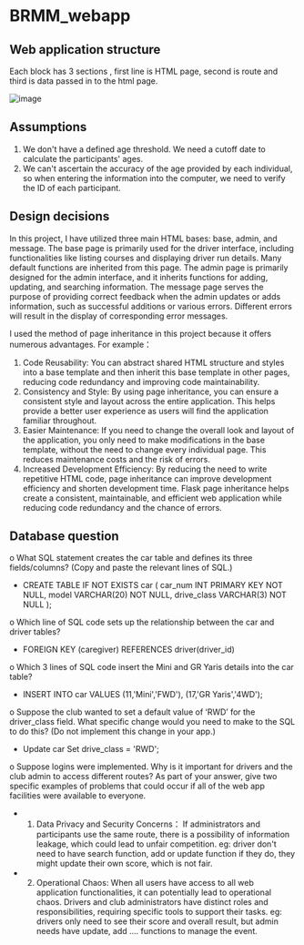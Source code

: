 # BRMM_webapp

## Web application structure
 Each block has 3 sections , first line is HTML page, second is route and third is data passed in to the html page.

![image](https://github.com/Alex-Beep-Cao/BRMM_webapp/assets/65649144/6b06a170-a831-4ccb-8a0c-1d2bd9bc1223)


## Assumptions
1. We don't have a defined age threshold. We need a cutoff date to calculate the participants' ages.
2. We can't ascertain the accuracy of the age provided by each individual, so when entering the information into the computer, we need to verify the ID of each participant.

## Design decisions
In this project, I have utilized three main HTML bases: base, admin, and message. The base page is primarily used for the driver interface, including functionalities like listing courses and displaying driver run details. Many default functions are inherited from this page.
The admin page is primarily designed for the admin interface, and it inherits functions for adding, updating, and searching information. 
The message page serves the purpose of providing correct feedback when the admin updates or adds information, such as successful additions or various errors. Different errors will result in the display of corresponding error messages.

I used the method of page inheritance in this project because it offers numerous advantages.
For example： 
1. Code Reusability: You can abstract shared HTML structure and styles into a base template and then inherit this base template in other pages, reducing code redundancy and improving code maintainability.
2. Consistency and Style: By using page inheritance, you can ensure a consistent style and layout across the entire application. This helps provide a better user experience as users will find the application familiar throughout.
3. Easier Maintenance: If you need to change the overall look and layout of the application, you only need to make modifications in the base template, without the need to change every individual page. This reduces maintenance costs and the risk of errors.
4. Increased Development Efficiency: By reducing the need to write repetitive HTML code, page inheritance can improve development efficiency and shorten development time.
Flask page inheritance helps create a consistent, maintainable, and efficient web application while reducing code redundancy and the chance of errors.

## Database question
o What SQL statement creates the car table and defines its three fields/columns? (Copy and paste the relevant lines of SQL.)
- CREATE TABLE IF NOT EXISTS car
(
car_num INT PRIMARY KEY NOT NULL,
model VARCHAR(20) NOT NULL,
drive_class VARCHAR(3) NOT NULL
);

o Which line of SQL code sets up the relationship between the car and driver tables?
- FOREIGN KEY (caregiver) REFERENCES driver(driver_id)

o Which 3 lines of SQL code insert the Mini and GR Yaris details into the car table?
- INSERT INTO car VALUES
(11,'Mini','FWD'),
(17,'GR Yaris','4WD');

o Suppose the club wanted to set a default value of ‘RWD’ for the driver_class field. What specific change would you need to make to the SQL to do this? (Do not implement this change in your app.)
- Update car Set drive_class = 'RWD';

o Suppose logins were implemented. Why is it important for drivers and the club admin to access different routes? As part of your answer, give two specific examples of problems
that could occur if all of the web app facilities were available to everyone.
- 1. Data Privacy and Security Concerns： If administrators and participants use the same route, there is a possibility of information leakage, which could lead to unfair competition.
  eg: driver don't need to have search function, add or update function if they do, they might update their own score, which is not fair.
   
- 2. Operational Chaos: When all users have access to all web application functionalities, it can potentially lead to operational chaos. Drivers and club administrators have distinct roles and responsibilities, requiring specific tools to support their tasks.
  eg: drivers only need to see their score and overall result, but admin needs have update, add .... functions to manage the event.
